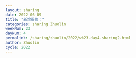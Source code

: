 ```yaml
---
layout: sharing
date: 2022-06-09
title: "新增靈修："
categories: sharing Zhuolin
weekNum: 23
dayNum: 4
permalink: /sharing/zhuolin/2022/wk23-day4-sharing2.html
author: Zhuolin
cycle: 2022
---  
```

